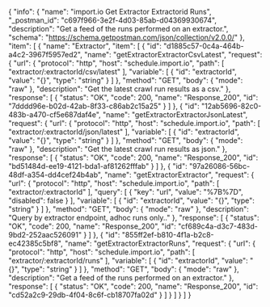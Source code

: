 {
  "info": {
    "name": "import.io Get Extractor Extractorid Runs",
    "_postman_id": "c697f966-3e2f-4d03-85ab-d04369930674",
    "description": "Get a feed of the runs performed on an extractor.",
    "schema": "https://schema.getpostman.com/json/collection/v2.0.0/"
  },
  "item": [
    {
      "name": "Extractor",
      "item": [
        {
          "id": "d1885c57-0c4a-464b-a4c2-3967f5957ed2",
          "name": "getExtractorExtractorCsvLatest",
          "request": {
            "url": {
              "protocol": "http",
              "host": "schedule.import.io",
              "path": [
                "extractor/:extractorId/csv/latest"
              ],
              "variable": [
                {
                  "id": "extractorId",
                  "value": "{}",
                  "type": "string"
                }
              ]
            },
            "method": "GET",
            "body": {
              "mode": "raw"
            },
            "description": "Get the latest crawl run results as a csv."
          },
          "response": [
            {
              "status": "OK",
              "code": 200,
              "name": "Response_200",
              "id": "7dddd96e-b02d-42ab-8f33-c86ab2c15a25"
            }
          ]
        },
        {
          "id": "12ab5696-82c0-483b-a470-cf5e687daf4e",
          "name": "getExtractorExtractorJsonLatest",
          "request": {
            "url": {
              "protocol": "http",
              "host": "schedule.import.io",
              "path": [
                "extractor/:extractorId/json/latest"
              ],
              "variable": [
                {
                  "id": "extractorId",
                  "value": "{}",
                  "type": "string"
                }
              ]
            },
            "method": "GET",
            "body": {
              "mode": "raw"
            },
            "description": "Get the latest crawl run results as json."
          },
          "response": [
            {
              "status": "OK",
              "code": 200,
              "name": "Response_200",
              "id": "bd51484d-ee19-4121-bda1-af81262fffab"
            }
          ]
        },
        {
          "id": "97a26086-56bc-48df-a354-dd4cef24b4ab",
          "name": "getExtractorExtractor",
          "request": {
            "url": {
              "protocol": "http",
              "host": "schedule.import.io",
              "path": [
                "extractor/:extractorId"
              ],
              "query": [
                {
                  "key": "url",
                  "value": "%7B%7D",
                  "disabled": false
                }
              ],
              "variable": [
                {
                  "id": "extractorId",
                  "value": "{}",
                  "type": "string"
                }
              ]
            },
            "method": "GET",
            "body": {
              "mode": "raw"
            },
            "description": "Query by extractor endpoint, adhoc runs only.."
          },
          "response": [
            {
              "status": "OK",
              "code": 200,
              "name": "Response_200",
              "id": "cf689c4a-d3c7-483d-9bd2-252aac526091"
            }
          ]
        },
        {
          "id": "855ff2ef-b810-4f1a-b2c8-ec42385c5bf8",
          "name": "getExtractorExtractorRuns",
          "request": {
            "url": {
              "protocol": "http",
              "host": "schedule.import.io",
              "path": [
                "extractor/:extractorId/runs"
              ],
              "variable": [
                {
                  "id": "extractorId",
                  "value": "{}",
                  "type": "string"
                }
              ]
            },
            "method": "GET",
            "body": {
              "mode": "raw"
            },
            "description": "Get a feed of the runs performed on an extractor."
          },
          "response": [
            {
              "status": "OK",
              "code": 200,
              "name": "Response_200",
              "id": "cd52a2c9-29db-4f04-8c6f-cb18707fa02d"
            }
          ]
        }
      ]
    }
  ]
}